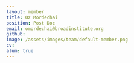 ```yaml
---
layout: member
title: Oz Mordechai
position: Post Doc
email: omordechai@broadinstitute.org
github: 
image: /assets/images/team/default-member.png
cv:
alum: true
---
```


